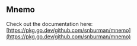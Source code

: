 ## Mnemo

Check out the documentation here:
[https://pkg.go.dev/github.com/snburman/mnemo](https://pkg.go.dev/github.com/snburman/mnemo)